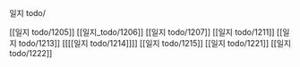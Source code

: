 일지 todo/

[[일지 todo/1205]]
[[일지_todo/1206]]
[[일지 todo/1207]]
[[일지 todo/1211]]
[[일지 todo/1213]]
[[[[일지 todo/1214]]]]
[[일지 todo/1215]]
[[일지 todo/1221]]
[[일지 todo/1222]]
